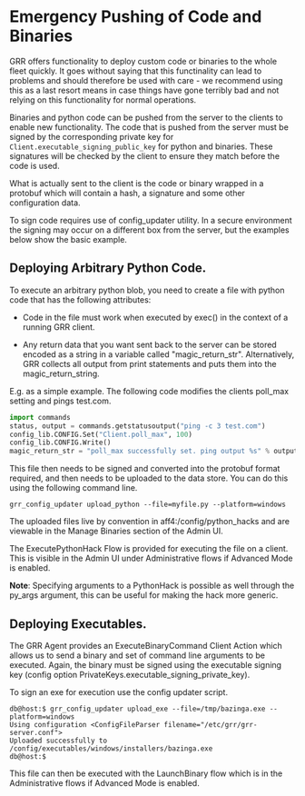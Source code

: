 # Emergency Pushing of Code and Binaries

GRR offers functionality to deploy custom code or binaries to the
whole fleet quickly. It goes without saying that this functinality
can lead to problems and should therefore be used with care - we
recommend using this as a last resort means in case things have gone
terribly bad and not relying on this functionality for normal
operations.

Binaries and python code can be pushed from the server to the
clients to enable new functionality.
The code that is pushed from the server must be signed by the
corresponding private key for `Client.executable_signing_public_key` for
python and binaries. These signatures will
be checked by the client to ensure they match before the code is used.

What is actually sent to the client is the code or binary wrapped in a
protobuf which will contain a hash, a signature and some other
configuration data.

To sign code requires use of config\_updater utility. In a secure
environment the signing may occur on a different box from the server,
but the examples below show the basic example.

## Deploying Arbitrary Python Code.

To execute an arbitrary python blob, you need to create a file with
python code that has the following attributes:

  - Code in the file must work when executed by exec() in the context of
    a running GRR client.

  - Any return data that you want sent back to the server can be
    stored encoded as a string in a variable called
    "magic\_return\_str". Alternatively, GRR collects all output from
    print statements and puts them into the magic\_return\_string.

E.g. as a simple example. The following code modifies the clients
poll\_max setting and pings test.com.

``` python
import commands
status, output = commands.getstatusoutput("ping -c 3 test.com")
config_lib.CONFIG.Set("Client.poll_max", 100)
config_lib.CONFIG.Write()
magic_return_str = "poll_max successfully set. ping output %s" % output
```

This file then needs to be signed and converted into the protobuf format
required, and then needs to be uploaded to the data store. You can do
this using the following command line.

``` docker
grr_config_updater upload_python --file=myfile.py --platform=windows
```

The uploaded files live by convention in aff4:/config/python\_hacks and
are viewable in the Manage Binaries section of the Admin UI.

The ExecutePythonHack Flow is provided for executing the file on a
client. This is visible in the Admin UI under Administrative flows if
Advanced Mode is enabled.

**Note**: Specifying arguments to a PythonHack is possible as well
through the py\_args argument, this can be useful for making the hack
more generic.

## Deploying Executables.

The GRR Agent provides an ExecuteBinaryCommand Client Action which
allows us to send a binary and set of command line arguments to be
executed. Again, the binary must be signed using the executable
signing key (config option PrivateKeys.executable\_signing\_private\_key).

To sign an exe for execution use the config updater
script.

``` docker
db@host:$ grr_config_updater upload_exe --file=/tmp/bazinga.exe --platform=windows
Using configuration <ConfigFileParser filename="/etc/grr/grr-server.conf">
Uploaded successfully to /config/executables/windows/installers/bazinga.exe
db@host:$
```

This file can then be executed with the LaunchBinary flow which is in
the Administrative flows if Advanced Mode is enabled.
